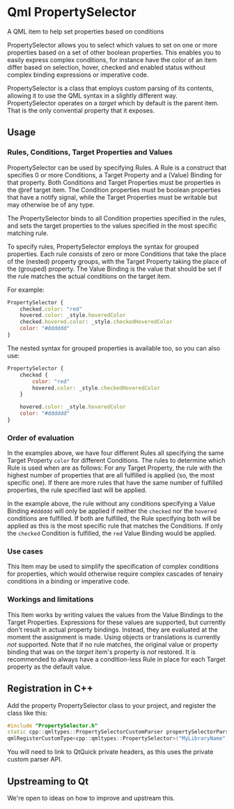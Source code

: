 # Qml PropertySelector

A QML item to help set properties based on conditions

PropertySelector allows you to select which values to set on one or more properties based
on a set of other boolean properties. This enables you to easily express complex
conditions, for instance have the color of an item differ based on selection, hover, checked and
enabled status without complex binding expressions or imperative code.

PropertySelector is a class that employs custom parsing of its contents, allowing it to
use the QML syntax in a slightly different way. PropertySelector operates on a *target*
which by default is the parent item. That is the only convential property that it exposes.


## Usage
### Rules, Conditions, Target Properties and Values
PropertySelector can be used by specifying Rules. A Rule is a construct that specifies 0 or
more Conditions, a Target Property and a (Value) Binding for that property. Both Conditions
and Target Properties must be properties in the @ref target item. The Condition properties
must be boolean properties that have a notify signal, while the Target Properties must be
writable but may otherwise be of any type.

The PropertySelector binds to all Condition properties specified in the rules, and sets the
target properties to the values specified in the most specific matching rule.

To specify rules, PropertySelector employs the syntax for grouped properties. Each rule
consists of zero or more Conditions that take the place of the (nested) property groups,
with the Target Property taking the place of the (grouped) property. The Value Binding is
the value that should be set if the rule matches the actual conditions on the target item.

For example:
```qml
PropertySelector {
    checked.color: "red"
    hovered.color: _style.hoveredColor
    checked.hovered.color: _style.checkedHoveredColor
    color: "#dddddd"
}
```

The nested syntax for grouped properties is available too, so you can also use:
```qml
PropertySelector {
    checked {
        color: "red"
        hovered.color: _style.checkedHoveredColor
    }

    hovered.color: _style.hoveredColor
    color: "#dddddd"
}
```

### Order of evaluation
In the examples above, we have four different Rules all specifying the same Target Property
`color` for different Conditions. The rules to determine which Rule is used when are as
follows: For any Target Property, the rule with the highest number of properties that are
all fulfilled is applied (so, the most specific one). If there are more rules that have the
same number of fulfilled properties, the rule specified last will be applied.

In the example above, the rule without any conditions specifying a Value Binding `#dddddd`
will only be applied if neither the `checked` nor the `hovered` conditions are fulfilled.
If both are fulfilled, the Rule specifying both will be applied as this is the most
specific rule that matches the Conditions. If only the `checked` Condition is fulfilled,
the `red` Value Binding would be applied.

### Use cases
This Item may be used to simplify the specification of complex conditions for properties,
which would otherwise require complex cascades of tenairy conditions in a binding or
imperative code.

### Workings and limitations
This Item works by writing values the values from the Value Bindings to the Target
Properties. Expressions for these values are supported, but currently don't result in
actual property bindings. Instead, they are evaluated at the moment the assignment is
made. Using objects or translations is currently *not* supported. Note that if no rule
matches, the original value or property binding that was on the *target* item's
property is *not* restored. It is recommended to always have a condition-less Rule in
place for each Target property as the default value.

## Registration in C++

Add the property PropertySelector class to your project, and register the class like this:
```cpp
#include "PropertySelector.h"
static cpp::qmltypes::PropertySelectorCustomParser propertySelectorParser;
qmlRegisterCustomType<cpp::qmltypes::PropertySelector>("MyLibraryName", 1, 0, "PropertySelector", &propertySelectorParser);
```

You will need to link to QtQuick private headers, as this uses the private custom parser API.

## Upstreaming to Qt

We're open to ideas on how to improve and upstream this.

